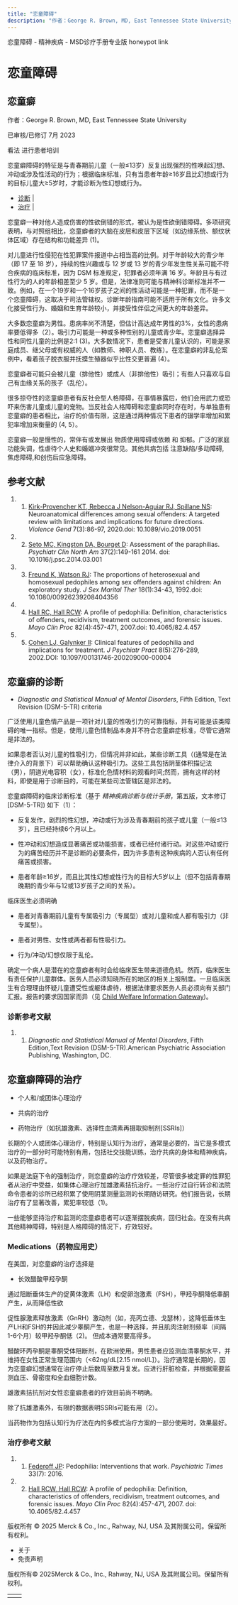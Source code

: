 ```yaml
---
title: "恋童障碍"
description: "作者：George R. Brown, MD, East Tennessee State University"
---
```


﻿恋童障碍 \- 精神疾病 \- MSD诊疗手册专业版 honeypot link

# 恋童障碍

## 恋童癖

作者：George R. Brown, MD, East Tennessee State University

已审核/已修订 7月 2023

看法 进行患者培训

恋童癖障碍的特征是与青春期前儿童（一般≤13岁）反复出现强烈的性唤起幻想、冲动或涉及性活动的行为；根据临床标准，只有当患者年龄≥16岁且比幻想或行为的目标儿童大≥5岁时，才能诊断为性幻想或行为。

- [诊断](#诊断_v53070627_zh) \|
- [治疗](#治疗_v53070646_zh) \|

恋童癖一种对他人造成伤害的性欲倒错的形式，被认为是性欲倒错障碍。多项研究表明，与对照组相比，恋童癖者的大脑在皮层和皮层下区域（如边缘系统、额纹状体区域）存在结构和功能差异 (1)。

对儿童进行性侵犯在性犯罪案件报道中占相当高的比例。对于年龄较大的青少年（即 17 至 18 岁），持续的性兴趣或与 12 岁或 13 岁的青少年发生性关系可能不符合疾病的临床标准，因为 DSM 标准规定，犯罪者必须年满 16 岁。年龄且与有过性行为的人的年龄相差至少 5 岁。但是，法律准则可能与精神科诊断标准并不一致。例如，在一个19岁和一个16岁孩子之间的性活动可能是一种犯罪，而不是一个恋童障碍，这取决于司法管辖权。诊断年龄指南可能不适用于所有文化。许多文化接受性行为、婚姻和生育年龄较小，并接受性伴侣之间更大的年龄差异。

大多数恋童癖为男性。患病率尚不清楚，但估计高达成年男性的3%，女性的患病率要低得多（2）。吸引力可能是一种或多种性别的儿童或青少年。恋童癖选择异性和同性儿童的比例是2:1 (3)。大多数情况下，患者是受害儿童认识的，可能是家庭成员、继父母或有权威的人（如教师、神职人员、教练）。在恋童癖的非乱伦案例中，看着孩子脱衣服并抚摸生殖器似乎比性交更普遍 (4）。

恋童癖者可能只会被儿童（排他性）或成人（非排他性）吸引；有些人只喜欢与自己有血缘关系的孩子（乱伦）。

很多掠夺性的恋童癖患者有反社会型人格障碍，在事情暴露后，他们会用武力或恐吓来伤害儿童或儿童的宠物。当反社会人格障碍和恋童癖同时存在时，与单独患有恋童癖的患者相比，治疗的价值有限，这是通过两种情况下患者的辍学率增加和累犯率增加来衡量的 (4, 5）。

恋童癖一般是慢性的，常伴有或发展出 物质使用障碍或依赖 和 抑郁。广泛的家庭功能失调，性虐待个人史和婚姻冲突很常见。其他共病包括 注意缺陷/多动障碍, 焦虑障碍,和创伤后应急障碍。

## 参考文献

1. 1. [Kirk-Provencher KT, Rebecca J Nelson-Aguiar RJ, Spillane NS](https://pubmed.ncbi.nlm.nih.gov/32939353/): Neuroanatomical differences among sexual offenders: A targeted review with limitations and implications for future directions. _Violence Gend_ 7(3):86-97, 2020.doi: 10.1089/vio.2019.0051

2. 2. [Seto MC, Kingston DA, Bourget D](https://pubmed.ncbi.nlm.nih.gov/24877702/): Assessment of the paraphilias. _Psychiatr Clin North Am_ 37(2):149-161 2014. doi: 10.1016/j.psc.2014.03.001

3. 3. [Freund K, Watson RJ](https://pubmed.ncbi.nlm.nih.gov/1556756/): The proportions of heterosexual and homosexual pedophiles among sex offenders against children: An exploratory study. _J Sex Marital Ther_ 18(1):34-43, 1992.doi: 10.1080/00926239208404356

4. 4. [Hall RC, Hall RCW](https://pubmed.ncbi.nlm.nih.gov/17418075/): A profile of pedophilia: Definition, characteristics of offenders, recidivism, treatment outcomes, and forensic issues. _Mayo Clin Proc_ 82(4):457-471, 2007.doi: 10.4065/82.4.457

5. 5. [Cohen LJ, Galynker II](https://pubmed.ncbi.nlm.nih.gov/15985890/): Clinical features of pedophilia and implications for treatment. _J Psychiatr Pract_ 8(5):276-289, 2002.DOI: 10.1097/00131746-200209000-00004


## 恋童癖的诊断

- _Diagnostic and Statistical Manual of Mental Disorders_, Fifth Edition, Text Revision (DSM-5-TR) criteria


广泛使用儿童色情产品是一项针对儿童的性吸引力的可靠指标，并有可能是该类障碍的唯一指标。但是，使用儿童色情制品本身并不符合恋童癖症标准，尽管它通常是非法的。

如果患者否认对儿童的性吸引力，但情况并非如此，某些诊断工具（(通常是在法律介入的背景下）可以帮助确认这种吸引力。这些工具包括阴茎体积描记法（男），阴道光电容积（女），标准化色情材料的观看时间;然而，拥有这样的材料，即使是用于诊断目的，可能在某些司法管辖区是非法的。

恋童癖障碍的临床诊断标准（基于 _精神疾病诊断与统计手册_，第五版，文本修订 \[DSM-5-TR\]) 如下（1）：

- 反复发作，剧烈的性幻想，冲动或行为涉及青春期前的孩子或儿童（一般≤13岁），且已经持续6个月以上。

- 性冲动和幻想造成显著痛苦或功能损害，或者已经付诸行动。对这些冲动或行为的痛苦经历并不是诊断的必要条件，因为许多患有这种疾病的人否认有任何痛苦或损害。

- 患者年龄≥16岁，而且比其性幻想或性行为的目标大5岁以上（但不包括青春期晚期的青少年与12或13岁孩子之间的关系）。


临床医生必须明确

- 患者对青春期前儿童有专属吸引力（专属型）或对儿童和成人都有吸引力（非专属型）。

- 患者对男性、女性或两者都有性吸引力。

- 行为/冲动/幻想仅限于乱伦。


确定一个病人是潜在的恋童癖者有时会给临床医生带来道德危机。然而，临床医生有责任保护儿童群体。医务人员必须知晓所在的地区的相关上报制度。一旦临床医生有合理理由怀疑儿童遭受性或躯体虐待，根据法律要求医务人员必须向有关部门汇报。报告的要求因国家而异（见 [Child Welfare Information Gateway](https://www.childwelfare.gov/topics/systemwide/laws-policies/state/))。

### 诊断参考文献

1. 1. _Diagnostic and Statistical Manual of Mental Disorders_, Fifth Edition,Text Revision (DSM-5-TR).American Psychiatric Association Publishing, Washington, DC.


## 恋童癖障碍的治疗

- 个人和/或团体心理治疗

- 共病的治疗

- 药物治疗（如抗雄激素、选择性血清素再摄取抑制剂\[SSRIs\]）


长期的个人或团体心理治疗，特别是认知行为治疗，通常是必要的，当它是多模式治疗的一部分时可能特别有用，包括社交技能训练，治疗共病的身体和精神疾病，以及药物治疗。

如果是法庭下令的强制治疗，则恋童癖的治疗疗效较差，尽管很多被定罪的性罪犯者从治疗中受益，如集体心理治疗加雄激素拮抗治疗。一些治疗过自行转诊和法院命令患者的诊所已经积累了使用阴茎测量监测的长期随访研究。他们报告说，长期治疗有了显著改善，累犯率较低（1)。

一些能够坚持治疗和监测的恋童癖患者可以逐渐摆脱疾病，回归社会。在没有共病其他精神障碍，特别是人格障碍的情况下，疗效较好。

### Medications（药物应用史）

在美国，对恋童癖的治疗选择是

- 长效醋酸甲羟孕酮


通过阻断垂体生产的促黄体激素（LH）和促卵泡激素（FSH），甲羟孕酮降低睾酮产生，从而降低性欲

促性腺激素释放激素（GnRH）激动剂（如，亮丙立德、戈瑟林），这降低垂体生产LH和FSH的并因此减少睾酮产生，也是一种选择，并且肌肉注射剂频率（间隔1-6个月）较甲羟孕酮低（2)。 但成本通常要高得多。

醋酸环丙孕酮是睾酮受体阻断剂，在欧洲使用。男性患者应监测血清睾酮水平，并维持在女性正常生理范围内（<62ng/dL\[2.15 nmol/L\]）。治疗通常是长期的，因为恋童癖幻想通常在治疗停止后数周至数月复发。应进行肝脏检查，并根据需要监测血压、骨密度和全血细胞计数。

雄激素拮抗剂对女性恋童癖患者的疗效目前尚不明确。

除了抗雄激素外，有限的数据表明SSRIs可能有用（2）。

当药物作为包括认知行为疗法在内的多模式治疗方案的一部分使用时，效果最好。

### 治疗参考文献

1. 1. [Federoff JP](https://www.psychiatrictimes.com/view/pedophilia-interventions-work): Pedophilia: Interventions that work. _Psychiatric Times_ 33(7): 2016.

2. 2. [Hall RCW, Hall RCW](https://pubmed.ncbi.nlm.nih.gov/17418075/): A profile of pedophilia: Definition, characteristics of offenders, recidivism, treatment outcomes, and forensic issues. _Mayo Clin Proc_ 82(4):457-471, 2007. doi: 10.4065/82.4.457




版权所有 © 2025
Merck & Co., Inc., Rahway, NJ, USA 及其附属公司。保留所有权利。

- 关于
- 免责声明

版权所有© 2025Merck & Co., Inc., Rahway, NJ, USA 及其附属公司。保留所有权利。

|     |     |
| --- | --- |
|  |  |